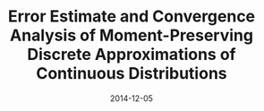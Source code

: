 ---
title: "Error Estimate and Convergence Analysis of Moment-Preserving
Discrete Approximations of Continuous Distributions"
collection: other
link: https://doi.org/10.1063/1.4903706
venue: "Bayesian Inference and Maximum Entropy Methods in Science and Engineering"
date: 2014-12-05
coauthor: "Ken'ichiro Tanaka"
slides: https://alexisakira.github.io/files/slides/slides_errest.pdf
---